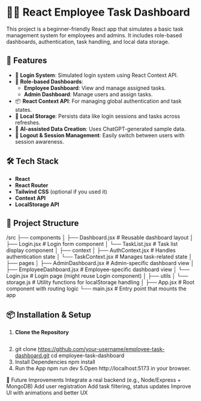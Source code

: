 # 🧑‍💼 React Employee Task Dashboard

This project is a beginner-friendly React app that simulates a basic task management system for employees and admins. It includes role-based dashboards, authentication, task handling, and local data storage.

## 🚀 Features

- 🔐 **Login System**: Simulated login system using React Context API.
- 👥 **Role-based Dashboards**:
  - **Employee Dashboard**: View and manage assigned tasks.
  - **Admin Dashboard**: Manage users and assign tasks.
- 📦 **React Context API**: For managing global authentication and task states.
- 💾 **Local Storage**: Persists data like login sessions and tasks across refreshes.
- 🧠 **AI-assisted Data Creation**: Uses ChatGPT-generated sample data.
- 🔄 **Logout & Session Management**: Easily switch between users with session awareness.

## 🛠️ Tech Stack

- **React**
- **React Router**
- **Tailwind CSS** (optional if you used it)
- **Context API**
- **LocalStorage API**

## 📂 Project Structure
/src
├── components
│   ├── Dashboard.jsx         # Reusable dashboard layout
│   ├── Login.jsx             # Login form component
│   └── TaskList.jsx          # Task list display component
│
├── context
│   ├── AuthContext.jsx       # Handles authentication state
│   └── TaskContext.jsx       # Manages task-related state
│
├── pages
│   ├── AdminDashboard.jsx    # Admin-specific dashboard view
│   ├── EmployeeDashboard.jsx # Employee-specific dashboard view
│   └── Login.jsx             # Login page (might reuse Login component)
│
├── utils
│   └── storage.js            # Utility functions for localStorage handling
│
├── App.jsx                   # Root component with routing logic
└── main.jsx                  # Entry point that mounts the app


## 📦 Installation & Setup

1. **Clone the Repository**
   ```bash
2. git clone https://github.com/your-username/employee-task-dashboard.git
   cd employee-task-dashboard
3. Install Dependencies
    npm install
4. Run the App
    npm run dev
5.Open http://localhost:5173 in your browser.

📝 Future Improvements
Integrate a real backend (e.g., Node/Express + MongoDB)
Add user registration
Add task filtering, status updates
Improve UI with animations and better UX
